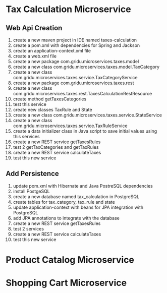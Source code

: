 # Tax Calculation Microservice
## Web Api Creation
1. create a new maven project in IDE named taxes-calculation
2. create a pom.xml with dependencies for Spring and Jackson
3. create an application-context.xml file
4. create a web.xml file
5. create a new package com.gridu.microservices.taxes.model
6. create a new class com.gridu.microservices.taxes.model.TaxCategory
7. create a new class com.gridu.microservices.taxes.service.TaxCategoryService
8. create a new package com.gridu.microservices.taxes.rest
9. create a new class com.gridu.microservices.taxes.rest.TaxesCalculationRestResource
10. create method getTaxesCategories
11. test this service
12. create new classes TaxRule and State
13. create a new class com.gridu.microservices.taxes.service.StateService
14. create a new class com.gridu.microservices.taxes.service.TaxRuleService
15. create a data initializer class in Java script to save initial values using this services
16. create a new REST service getTaxesRules
17. test 2 getTaxCategories and getTaxRules
18. create a new REST service calculateTaxes
19. test this new service
## Add Persistence
1. update pom.xml with Hibernate and Java PostreSQL dependencies
2. install PostgeSQL
3. create a new database named tax_calculation in PostgreSQL
4. create tables for tax_category, tax_rule and state
5. update application-context with beans for JPA integration with PostgreSQL
6. add JPA annotations to integrate with the database
7. create a new REST service getTaxesRules
8. test 2 services
9. create a new REST service calculateTaxes
20. test this new service
# Product Catalog Microservice
# Shopping Cart Microservice
